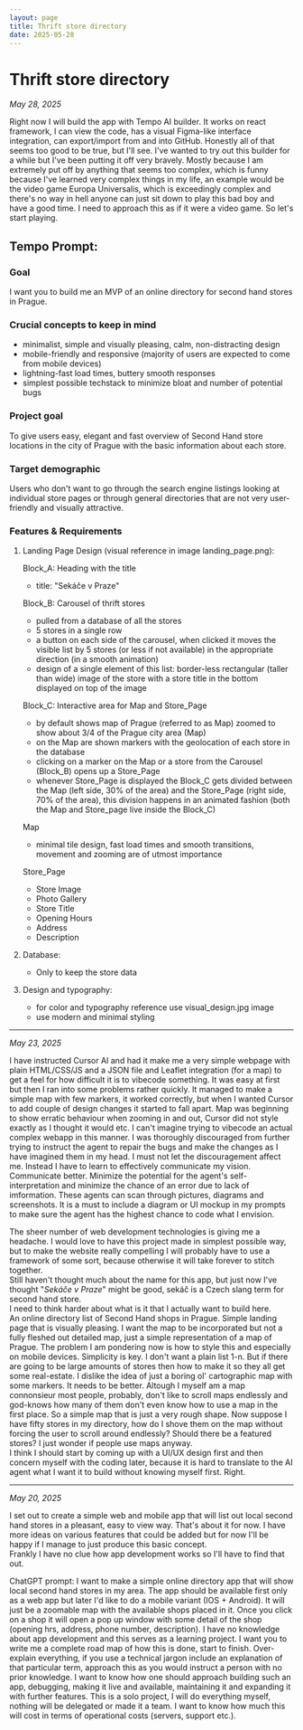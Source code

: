 ```yaml
---
layout: page
title: Thrift store directory
date: 2025-05-28
---
```


# Thrift store directory

*May 28, 2025*

Right now I will build the app with Tempo AI builder. It works on react framework, I can view the code, has a visual Figma-like interface integration, can export/import from and into GitHub. Honestly all of that seems too good to be true, but I'll see.
I've wanted to try out this builder for a while but I've been putting it off very bravely. Mostly because I am extremely put off by anything that seems too complex, which is funny because I've learned very complex things in my life, an example would be the video game Europa Universalis, which is exceedingly complex and there's no way in hell anyone can just sit down to play this bad boy and have a good time. I need to approach this as if it were a video game. So let's start playing.  

## Tempo Prompt:

### Goal

I want you to build me an MVP of an online directory for second hand stores in Prague.

### Crucial concepts to keep in mind

  * minimalist, simple and visually pleasing, calm, non-distracting design  
  * mobile-friendly and responsive (majority of users are expected to come from mobile devices)  
  * lightning-fast load times, buttery smooth responses  
  * simplest possible techstack to minimize bloat and number of potential bugs

### Project goal

To give users easy, elegant and fast overview of Second Hand store locations in the city of Prague with the basic information about each store.

### Target demographic

Users who don't want to go through the search engine listings looking at individual store pages or through general directories that are not very user-friendly and visually attractive.

### Features & Requirements

1. Landing Page Design (visual reference in image landing_page.png):

    Block_A: Heading with the title
    * title: "Sekáče v Praze"

    Block_B: Carousel of thrift stores
    * pulled from a database of all the stores
    * 5 stores in a single row
    * a button on each side of the carousel, when clicked it moves the visible list by 5 stores (or less if not available) in the appropriate direction (in a smooth animation)
    * design of a single element of this list: border-less rectangular (taller than wide) image of the store with a store title in the bottom displayed on top of the image

    Block_C: Interactive area for Map and Store_Page
    * by default shows map of Prague (referred to as Map) zoomed to show about 3/4 of the Prague city area (Map)
    * on the Map are shown markers with the geolocation of each store in the database
    * clicking on a marker on the Map or a store from the Carousel (Block_B) opens up a Store_Page
    * whenever Store_Page is displayed the Block_C gets divided between the Map (left side, 30% of the area) and the Store_Page (right side, 70% of the area), this division happens in an animated fashion (both the Map and Store_page live inside the Block_C)

    Map
    * minimal tile design, fast load times and smooth transitions, movement and zooming are of utmost importance

    Store_Page
    * Store Image
    * Photo Gallery
    * Store Title
    * Opening Hours
    * Address
    * Description 

2. Database:
    * Only to keep the store data

3. Design and typography:
    * for color and typography reference use visual_design.jpg image
    * use modern and minimal styling


---

*May 23, 2025*

I have instructed Cursor AI and had it make me a very simple webpage with plain HTML/CSS/JS and a JSON file and Leaflet integration (for a map) to get a feel for how difficult it is to vibecode something. It was easy at first but then I ran into some problems rather quickly. It managed to make a simple map with few markers, it worked correctly, but when I wanted Cursor to add couple of design changes it started to fall apart. Map was beginning to show erratic behaviour when zooming in and out, Cursor did not style exactly as I thought it would etc. I can't imagine trying to vibecode an actual complex webapp in this manner. I was thoroughly discouraged from further trying to instruct the agent to repair the bugs and make the changes as I have imagined them in my head. I must not let the discouragement affect me. Instead I have to learn to effectively communicate my vision. Communicate better. Minimize the potential for the agent's self-interpretation and minimize the chance of an error due to lack of imformation. These agents can scan through pictures, diagrams and screenshots. It is a must to include a diagram or UI mockup in my prompts to make sure the agent has the highest chance to code what I envision.

The sheer number of web development technologies is giving me a headache. I would love to have this project made in simplest possible way, but to make the website really compelling I will probably have to use a framework of some sort, because otherwise it will take forever to stitch together.  
Still haven't thought much about the name for this app, but just now I've thought "*Sekáče v Praze*" might be good, sekáč is a Czech slang term for second hand store.  
I need to think harder about what is it that I actually want to build here.  
An online directory list of Second Hand shops in Prague. Simple landing page that is visually pleasing. I want the map to be incorporated but not a fully fleshed out detailed map, just a simple representation of a map of Prague. The problem I am pondering now is how to style this and especially on mobile devices. Simplicity is key. I don't want a plain list 1-n. But if there are going to be large amounts of stores then how to make it so they all get some real-estate. I dislike the idea of just a boring ol' cartographic map with some markers. It needs to be better. Altough I myself am a map connonsieur most people, probably, don't like to scroll maps endlessly and god-knows how many of them don't even know how to use a map in the first place. 
So a simple map that is just a very rough shape. Now suppose I have fifty stores in my directory, how do I shove them on the map without forcing the user to scroll around endlessly? Should there be a featured stores? I just wonder if people use maps anyway.  
I think I should start by coming up with a UI/UX design first and then concern myself with the coding later, because it is hard to translate to the AI agent what I want it to build without knowing myself first. Right. 

---

*May 20, 2025*

I set out to create a simple web and mobile app that will list out local second hand stores in a pleasant, easy to view way. That's about it for now. I have more ideas on various features that could be added but for now I'll be happy if I manage to just produce this basic concept.  
Frankly I have no clue how app development works so I'll have to find that out.

ChatGPT prompt: 
I want to make a simple online directory app that will show local second hand stores in my area. The app should be available first only as a web app but later I'd like to do a mobile variant (IOS + Android). It will just be a zoomable map with the available shops placed in it. Once you click on a shop it will open a pop up window with some detail of the shop (opening hrs, address, phone number, description). I have no knowledge about app development and this serves as a learning project. I want you to write me a complete road map of how this is done, start to finish. Over-explain everything, if you use a technical jargon include an explanation of that particular term, approach this as you would instruct a person with no prior knowledge. I want to know how one should approach building such an app, debugging, making it live and available, maintaining it and expanding it with further features. This is a solo project, I will do everything myself, nothing will be delegated or made it a team. I want to know how much this will cost in terms of operational costs (servers, support etc.).

